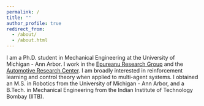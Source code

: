 ```yaml
---
permalink: /
title: ""
author_profile: true
redirect_from: 
  - /about/
  - /about.html
---
```


I am a Ph.D. student in Mechanical Engineering at the University of Michigan - Ann Arbor. I work in the [Epureanu Research Group](https://epureanu.engin.umich.edu/) and the [Automotive Research Center](https://arc.engin.umich.edu/). I am broadly interested in reinforcement learning and control theory when applied to multi-agent systems. I obtained an M.S. in Robotics from the University of Michigan - Ann Arbor, and a B.Tech. in Mechanical Engineering from the Indian Institute of Technology Bombay (IITB).
